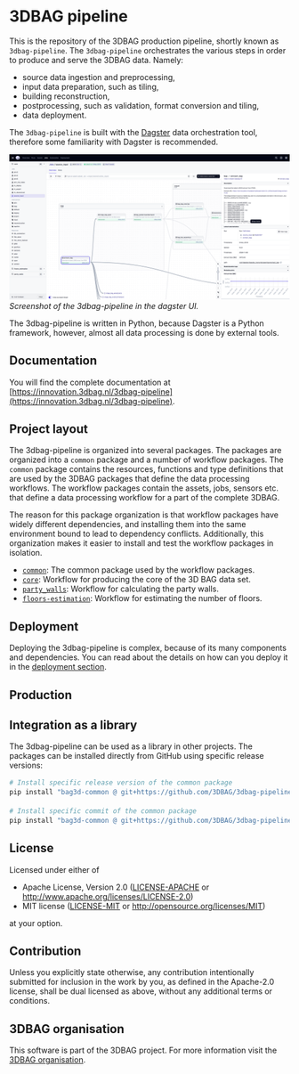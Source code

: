 # 3DBAG pipeline

This is the repository of the 3DBAG production pipeline, shortly known as `3dbag-pipeline`.
The `3dbag-pipeline` orchestrates the various steps in order to produce and serve the 3DBAG data.
Namely:

- source data ingestion and preprocessing,
- input data preparation, such as tiling,
- building reconstruction,
- postprocessing, such as validation, format conversion and tiling,
- data deployment.

The `3dbag-pipeline` is built with the [Dagster](https://dagster.io) data orchestration tool, therefore some familiarity with Dagster is recommended.

![dagster](images/dagster.png)
*Screenshot of the 3dbag-pipeline in the dagster UI.*

The 3dbag-pipeline is written in Python, because Dagster is a Python framework, however, almost all data processing is done by external tools.

## Documentation

You will find the complete documentation at [https://innovation.3dbag.nl/3dbag-pipeline](https://innovation.3dbag.nl/3dbag-pipeline).

## Project layout

The 3dbag-pipeline is organized into several packages.
The packages are organized into a `common` package and a number of workflow packages.
The `common` package contains the resources, functions and type definitions that are used by the 3DBAG packages that define the data processing workflows.
The workflow packages contain the assets, jobs, sensors etc. that define a data processing workflow for a part of the complete 3DBAG.

The reason for this package organization is that workflow packages have widely different dependencies, and installing them into the same environment bound to lead to dependency conflicts.
Additionally, this organization makes it easier to install and test the workflow packages in isolation.

- [`common`](index_common.md): The common package used by the workflow packages.
- [`core`](index_core.md): Workflow for producing the core of the 3D BAG data set.
- [`party_walls`](index_party_walls.md): Workflow for calculating the party walls.
- [`floors-estimation`](index_floors_estimation.md): Workflow for estimating the number of floors.

## Deployment

Deploying the 3dbag-pipeline is complex, because of its many components and dependencies.
You can read about the details on how can you deploy it in the [deployment section](deployment/index.md).

## Production

## Integration as a library

The 3dbag-pipeline can be used as a library in other projects.
The packages can be installed directly from GitHub using specific release versions:

```bash
# Install specific release version of the common package
pip install "bag3d-common @ git+https://github.com/3DBAG/3dbag-pipeline.git@v2024.12.16#egg=bag3d-common&subdirectory=packages/common"

# Install specific commit of the common package
pip install "bag3d-common @ git+https://github.com/3DBAG/3dbag-pipeline.git@<commit-hash>#egg=bag3d-common&subdirectory=packages/common"
```

## License

Licensed under either of

 * Apache License, Version 2.0 ([LICENSE-APACHE](LICENSE-APACHE) or http://www.apache.org/licenses/LICENSE-2.0)
 * MIT license ([LICENSE-MIT](LICENSE-MIT) or http://opensource.org/licenses/MIT)

at your option.

## Contribution

Unless you explicitly state otherwise, any contribution intentionally submitted
for inclusion in the work by you, as defined in the Apache-2.0 license, shall be dual licensed as above, without any
additional terms or conditions.

## 3DBAG organisation

This software is part of the 3DBAG project. For more information visit the [3DBAG organisation](https://github.com/3DBAG).
